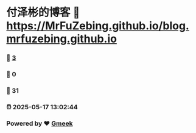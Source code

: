 # 付泽彬的博客 :link: https://MrFuZebing.github.io/blog.mrfuzebing.github.io 
### :page_facing_up: [3](https://MrFuZebing.github.io/blog.mrfuzebing.github.io/tag.html) 
### :speech_balloon: 0 
### :hibiscus: 31 
### :alarm_clock: 2025-05-17 13:02:44 
### Powered by :heart: [Gmeek](https://github.com/Meekdai/Gmeek)
